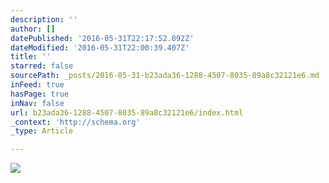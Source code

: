 ```yaml
---
description: ''
author: []
datePublished: '2016-05-31T22:17:52.892Z'
dateModified: '2016-05-31T22:00:39.407Z'
title: ''
starred: false
sourcePath: _posts/2016-05-31-b23ada36-1288-4507-8035-89a8c32121e6.md
inFeed: true
hasPage: true
inNav: false
url: b23ada36-1288-4507-8035-89a8c32121e6/index.html
_context: 'http://schema.org'
_type: Article

---
```

![](https://the-grid-user-content.s3-us-west-2.amazonaws.com/eb828ccc-37f0-4a21-9e11-87c6a71b53d1.jpg)
